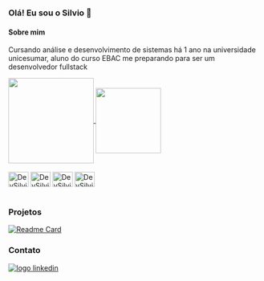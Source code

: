 ### Olá! Eu sou o Silvio 👋

#### Sobre mim
Cursando análise e desenvolvimento de sistemas há 1 ano na universidade unicesumar, aluno do curso EBAC me preparando para ser um desenvolvedor fullstack


<a href="https://github.com/DevSilvio/github-readme-stats">
  <img height=170 align="center" src="https://github-readme-stats.vercel.app/api?username=DevSilvio&show_icons=true" />
</a>
<a href="https://github.com/DevSilvio/convoychat">
  <img height=130 align="center" src="https://github-readme-stats.vercel.app/api/top-langs?username=DevSilvio&layout=compact&langs_count=8&card_width=320" />
</a>

<div style="display: inline_block"><br>
  <img align="center" alt="DevSilvio-HTML" height="30" width="40" src="https://cdn.jsdelivr.net/gh/devicons/devicon@latest/icons/git/git-original.svg">
  <img align="center" alt="DevSilvio-HTML" height="30" width="40" src="https://cdn.jsdelivr.net/gh/devicons/devicon@latest/icons/html5/html5-original.svg">
  <img align="center" alt="DevSilvio-HTML" height="30" width="40" src="https://cdn.jsdelivr.net/gh/devicons/devicon@latest/icons/css3/css3-original.svg">
  <img align="center" alt="DevSilvio-HTML" height="30" width="40" src="https://cdn.jsdelivr.net/gh/devicons/devicon@latest/icons/javascript/javascript-original.svg">
</div>

<br>

### Projetos

[![Readme Card](https://github-readme-stats.vercel.app/api/pin/?username=DevSilvio&repo=Site_Game-Shop)](https://github.com/DevSilvio/Site_Game-Shop)

### Contato

<a href="https://www.linkedin.com/in/silvio-martins-48434b2a7/">
  <img alt="logo linkedin" src="https://img.shields.io/badge/LinkedIn-0077B5?style=for-the-badge&logo=linkedin&logoColor=white">
</a>

